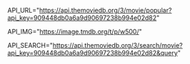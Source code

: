 API_URL="https://api.themoviedb.org/3/movie/popular?api_key=909448db0a6a9d90697238b994e02d82"

API_IMG="https://image.tmdb.org/t/p/w500/"

API_SEARCH="https://api.themoviedb.org/3/search/movie?api_key=909448db0a6a9d90697238b994e02d82&query"